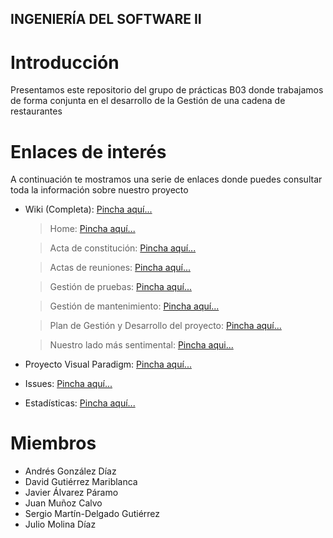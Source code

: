 ## INGENIERÍA DEL SOFTWARE II ##

# Introducción #

Presentamos este repositorio del grupo de prácticas B03 donde trabajamos de forma conjunta en el desarrollo de la Gestión de una cadena de restaurantes


# Enlaces de interés #

A continuación te mostramos una serie de enlaces donde puedes consultar toda la información sobre nuestro proyecto

* Wiki (Completa): [Pincha aquí...](https://github.com/Ofeucor/ISOFT2-2021-B03/wiki)
  > Home: [Pincha aquí...](https://github.com/Ofeucor/ISOFT2-2021-B03/wiki/Acta-de-Constituci%C3%B3n)

  > Acta de constitución: [Pincha aquí...](https://github.com/Ofeucor/ISOFT2-2021-B03/wiki/Acta-de-Constituci%C3%B3n)
  
  > Actas de reuniones: [Pincha aquí...](https://github.com/Ofeucor/ISOFT2-2021-B03/wiki/Actas)
  
  > Gestión de pruebas: [Pincha aquí...](https://github.com/Ofeucor/ISOFT2-2021-B03/wiki/Gesti%C3%B3n-de-Pruebas)
  
  > Gestión de mantenimiento: [Pincha aquí...](https://github.com/Ofeucor/ISOFT2-2021-B03/wiki/Gesti%C3%B3n-de-Mantenimiento)
  
  > Plan de Gestión y Desarrollo del proyecto: [Pincha aquí...](https://github.com/Ofeucor/ISOFT2-2021-B03/wiki/Plan-de-Gesti%C3%B3n-y-Desarrollo-de-Proyecto)
  
  > Nuestro lado más sentimental: [Pincha aqui...](https://github.com/Ofeucor/ISOFT2-2021-B03/wiki/Autoevaluaci%C3%B3n-y-Experiencias-Personales)
  
* Proyecto Visual Paradigm: [Pincha aquí...](https://github.com/Ofeucor/ISOFT2-2021-B03/wiki/Visual-Paradigm)  

* Issues: [Pincha aquí...](https://github.com/Ofeucor/ISOFT2-2021-B03/issues)

* Estadísticas: [Pincha aquí...](https://github.com/Ofeucor/ISOFT2-2021-B03/pulse)


# Miembros #

* Andrés González Díaz
* David Gutiérrez Mariblanca
* Javier Álvarez Páramo
* Juan Muñoz Calvo
* Sergio Martín-Delgado Gutiérrez
* Julio Molina Díaz

